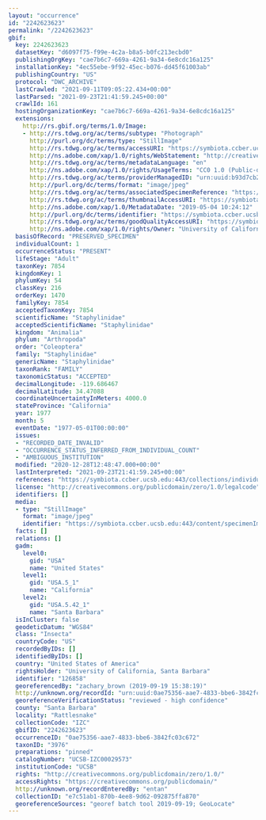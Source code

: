 ```yaml
---
layout: "occurrence"
id: "2242623623"
permalink: "/2242623623"
gbif:
  key: 2242623623
  datasetKey: "d6097f75-f99e-4c2a-b8a5-b0fc213ecbd0"
  publishingOrgKey: "cae7b6c7-669a-4261-9a34-6e8cdc16a125"
  installationKey: "4ec55ebe-9f92-45ec-b076-dd45f61003ab"
  publishingCountry: "US"
  protocol: "DWC_ARCHIVE"
  lastCrawled: "2021-09-11T09:05:22.434+00:00"
  lastParsed: "2021-09-23T21:41:59.245+00:00"
  crawlId: 161
  hostingOrganizationKey: "cae7b6c7-669a-4261-9a34-6e8cdc16a125"
  extensions:
    http://rs.gbif.org/terms/1.0/Image:
    - http://rs.tdwg.org/ac/terms/subtype: "Photograph"
      http://purl.org/dc/terms/type: "StillImage"
      http://rs.tdwg.org/ac/terms/accessURI: "https://symbiota.ccber.ucsb.edu:443/content/specimenImages/UCSB_IZC/UCSB-IZC00029/UCSB-IZC00029573_lg.jpg"
      http://ns.adobe.com/xap/1.0/rights/WebStatement: "http://creativecommons.org/publicdomain/zero/1.0/"
      http://rs.tdwg.org/ac/terms/metadataLanguage: "en"
      http://ns.adobe.com/xap/1.0/rights/UsageTerms: "CC0 1.0 (Public-domain)"
      http://rs.tdwg.org/ac/terms/providerManagedID: "urn:uuid:b93d7cb2-de2b-4272-a1e8-81e3857bc71c"
      http://purl.org/dc/terms/format: "image/jpeg"
      http://rs.tdwg.org/ac/terms/associatedSpecimenReference: "https://symbiota.ccber.ucsb.edu:443/collections/individual/index.php?occid=126858"
      http://rs.tdwg.org/ac/terms/thumbnailAccessURI: "https://symbiota.ccber.ucsb.edu:443/content/specimenImages/UCSB_IZC/UCSB-IZC00029/UCSB-IZC00029573_tn.jpg"
      http://ns.adobe.com/xap/1.0/MetadataDate: "2019-05-04 10:24:12"
      http://purl.org/dc/terms/identifier: "https://symbiota.ccber.ucsb.edu:443/content/specimenImages/UCSB_IZC/UCSB-IZC00029/UCSB-IZC00029573_lg.jpg"
      http://rs.tdwg.org/ac/terms/goodQualityAccessURI: "https://symbiota.ccber.ucsb.edu:443/content/specimenImages/UCSB_IZC/UCSB-IZC00029/UCSB-IZC00029573.jpg"
      http://ns.adobe.com/xap/1.0/rights/Owner: "University of California, Santa Barbara"
  basisOfRecord: "PRESERVED_SPECIMEN"
  individualCount: 1
  occurrenceStatus: "PRESENT"
  lifeStage: "Adult"
  taxonKey: 7854
  kingdomKey: 1
  phylumKey: 54
  classKey: 216
  orderKey: 1470
  familyKey: 7854
  acceptedTaxonKey: 7854
  scientificName: "Staphylinidae"
  acceptedScientificName: "Staphylinidae"
  kingdom: "Animalia"
  phylum: "Arthropoda"
  order: "Coleoptera"
  family: "Staphylinidae"
  genericName: "Staphylinidae"
  taxonRank: "FAMILY"
  taxonomicStatus: "ACCEPTED"
  decimalLongitude: -119.686467
  decimalLatitude: 34.47088
  coordinateUncertaintyInMeters: 4000.0
  stateProvince: "California"
  year: 1977
  month: 5
  eventDate: "1977-05-01T00:00:00"
  issues:
  - "RECORDED_DATE_INVALID"
  - "OCCURRENCE_STATUS_INFERRED_FROM_INDIVIDUAL_COUNT"
  - "AMBIGUOUS_INSTITUTION"
  modified: "2020-12-28T12:48:47.000+00:00"
  lastInterpreted: "2021-09-23T21:41:59.245+00:00"
  references: "https://symbiota.ccber.ucsb.edu:443/collections/individual/index.php?occid=126858"
  license: "http://creativecommons.org/publicdomain/zero/1.0/legalcode"
  identifiers: []
  media:
  - type: "StillImage"
    format: "image/jpeg"
    identifier: "https://symbiota.ccber.ucsb.edu:443/content/specimenImages/UCSB_IZC/UCSB-IZC00029/UCSB-IZC00029573_lg.jpg"
  facts: []
  relations: []
  gadm:
    level0:
      gid: "USA"
      name: "United States"
    level1:
      gid: "USA.5_1"
      name: "California"
    level2:
      gid: "USA.5.42_1"
      name: "Santa Barbara"
  isInCluster: false
  geodeticDatum: "WGS84"
  class: "Insecta"
  countryCode: "US"
  recordedByIDs: []
  identifiedByIDs: []
  country: "United States of America"
  rightsHolder: "University of California, Santa Barbara"
  identifier: "126858"
  georeferencedBy: "zachary_brown (2019-09-19 15:38:19)"
  http://unknown.org/recordId: "urn:uuid:0ae75356-aae7-4833-bbe6-3842fc03c672"
  georeferenceVerificationStatus: "reviewed - high confidence"
  county: "Santa Barbara"
  locality: "Rattlesnake"
  collectionCode: "IZC"
  gbifID: "2242623623"
  occurrenceID: "0ae75356-aae7-4833-bbe6-3842fc03c672"
  taxonID: "3976"
  preparations: "pinned"
  catalogNumber: "UCSB-IZC00029573"
  institutionCode: "UCSB"
  rights: "http://creativecommons.org/publicdomain/zero/1.0/"
  accessRights: "https://creativecommons.org/publicdomain/"
  http://unknown.org/recordEnteredBy: "entan"
  collectionID: "e7c51ab1-870b-4ee8-9d62-092875ffa870"
  georeferenceSources: "georef batch tool 2019-09-19; GeoLocate"
---
```

